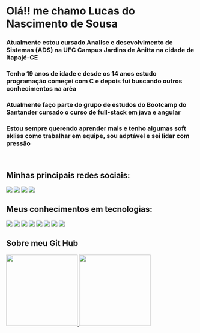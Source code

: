 
<h1>Olá!! me chamo Lucas do Nascimento de Sousa</h1>
<h3>Atualmente estou cursado Analise e desevolvimento de Sistemas (ADS) na UFC Campus Jardins de Anitta na cidade de Itapajé-CE</h3>
<h3>Tenho 19 anos de idade e desde os 14 anos estudo programação começei com C e depois fui buscando outros conhecimentos na aréa</h3>
<h3>Atualmente faço parte do grupo de estudos do Bootcamp do Santander cursado o curso de full-stack em java e angular</h3>
<h3>Estou sempre querendo aprender mais e tenho algumas soft skliss como trabalhar em equipe, sou adptável e sei lidar com pressão</h3>
<br>
<h2>Minhas principais redes sociais:</h2>
<div id="linkedin">
<a href="https://www.linkedin.com/in/lucas-do-nascimento-b23010242/" target="_blank"><img src="https://img.shields.io/badge/LinkedIn-000?style=for-the-badge&logo=linkedin&logoColor=darkblue" target="_blank"></a>
<a href="https://discord.gg/Yusudime" target="_blank"><img src="https://img.shields.io/badge/Discord-000?style=for-the-badge&logo=discord&logoColor=gray"></a>
<a href="https://www.instagram.com/lucas.n.sousa/" target="_blank"><img src="https://img.shields.io/badge/-Instagram-000?style=for-the-badge&logo=instagram&logoColor=darkpink"></a>
<a href="mailto:yusudimelucasnascimentosousa@gmail.com"><img src="https://img.shields.io/badge/Gmail-000?style=for-the-badge&logo=gmail&logoColor=darkred" target="_blank">  
</a>
</div>
</div>
<div>
<h2>Meus conhecimentos em tecnologias:</h2>
<img src="https://img.shields.io/badge/HTML5-000?style=for-the-badge&logo=html5">
<img src="https://img.shields.io/badge/CSS3-000?style=for-the-badge&logo=css3&logoColor=264CE4">
<img src="https://img.shields.io/badge/JavaScript-000?style=for-the-badge&logo=javascript">
<img src="https://img.shields.io/badge/Java-000?style=for-the-badge&logo=java">
<img src="https://img.shields.io/badge/Python-000?style=for-the-badge&logo=python">
<img src="https://img.shields.io/badge/C-000?style=for-the-badge&logo=c">
<img src="https://img.shields.io/badge/React-000?style=for-the-badge&logo=react">
<img src="https://img.shields.io/badge/Angular-000?style=for-the-badge&logo=angular&logoColor=C3002F">
</div>
<div>
<h2>Sobre meu Git Hub</h2>
<a href="https://github.com/Yusudime">
<img height="190em" src="https://github-readme-stats.vercel.app/api?username=Yusudime&show_icons=true&theme=tokyonight&include_all_commits=true&count_private=true"/>
<img height="190em" src="https://github-readme-stats.vercel.app/api/top-langs/?username=Yusudime&layout=compact&langs_count=7&theme=tokyonight"/>
</div>

